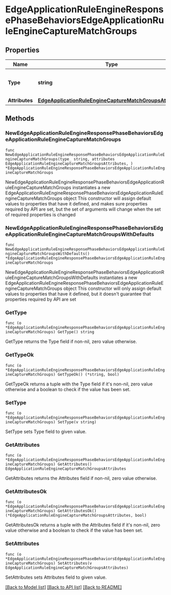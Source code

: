 # EdgeApplicationRuleEngineResponsePhaseBehaviorsEdgeApplicationRuleEngineCaptureMatchGroups

## Properties

Name | Type | Description | Notes
------------ | ------------- | ------------- | -------------
**Type** | **string** | * &#x60;capture_match_groups&#x60; - capture_match_groups | 
**Attributes** | [**EdgeApplicationRuleEngineCaptureMatchGroupsAttributes**](EdgeApplicationRuleEngineCaptureMatchGroupsAttributes.md) |  | 

## Methods

### NewEdgeApplicationRuleEngineResponsePhaseBehaviorsEdgeApplicationRuleEngineCaptureMatchGroups

`func NewEdgeApplicationRuleEngineResponsePhaseBehaviorsEdgeApplicationRuleEngineCaptureMatchGroups(type_ string, attributes EdgeApplicationRuleEngineCaptureMatchGroupsAttributes, ) *EdgeApplicationRuleEngineResponsePhaseBehaviorsEdgeApplicationRuleEngineCaptureMatchGroups`

NewEdgeApplicationRuleEngineResponsePhaseBehaviorsEdgeApplicationRuleEngineCaptureMatchGroups instantiates a new EdgeApplicationRuleEngineResponsePhaseBehaviorsEdgeApplicationRuleEngineCaptureMatchGroups object
This constructor will assign default values to properties that have it defined,
and makes sure properties required by API are set, but the set of arguments
will change when the set of required properties is changed

### NewEdgeApplicationRuleEngineResponsePhaseBehaviorsEdgeApplicationRuleEngineCaptureMatchGroupsWithDefaults

`func NewEdgeApplicationRuleEngineResponsePhaseBehaviorsEdgeApplicationRuleEngineCaptureMatchGroupsWithDefaults() *EdgeApplicationRuleEngineResponsePhaseBehaviorsEdgeApplicationRuleEngineCaptureMatchGroups`

NewEdgeApplicationRuleEngineResponsePhaseBehaviorsEdgeApplicationRuleEngineCaptureMatchGroupsWithDefaults instantiates a new EdgeApplicationRuleEngineResponsePhaseBehaviorsEdgeApplicationRuleEngineCaptureMatchGroups object
This constructor will only assign default values to properties that have it defined,
but it doesn't guarantee that properties required by API are set

### GetType

`func (o *EdgeApplicationRuleEngineResponsePhaseBehaviorsEdgeApplicationRuleEngineCaptureMatchGroups) GetType() string`

GetType returns the Type field if non-nil, zero value otherwise.

### GetTypeOk

`func (o *EdgeApplicationRuleEngineResponsePhaseBehaviorsEdgeApplicationRuleEngineCaptureMatchGroups) GetTypeOk() (*string, bool)`

GetTypeOk returns a tuple with the Type field if it's non-nil, zero value otherwise
and a boolean to check if the value has been set.

### SetType

`func (o *EdgeApplicationRuleEngineResponsePhaseBehaviorsEdgeApplicationRuleEngineCaptureMatchGroups) SetType(v string)`

SetType sets Type field to given value.


### GetAttributes

`func (o *EdgeApplicationRuleEngineResponsePhaseBehaviorsEdgeApplicationRuleEngineCaptureMatchGroups) GetAttributes() EdgeApplicationRuleEngineCaptureMatchGroupsAttributes`

GetAttributes returns the Attributes field if non-nil, zero value otherwise.

### GetAttributesOk

`func (o *EdgeApplicationRuleEngineResponsePhaseBehaviorsEdgeApplicationRuleEngineCaptureMatchGroups) GetAttributesOk() (*EdgeApplicationRuleEngineCaptureMatchGroupsAttributes, bool)`

GetAttributesOk returns a tuple with the Attributes field if it's non-nil, zero value otherwise
and a boolean to check if the value has been set.

### SetAttributes

`func (o *EdgeApplicationRuleEngineResponsePhaseBehaviorsEdgeApplicationRuleEngineCaptureMatchGroups) SetAttributes(v EdgeApplicationRuleEngineCaptureMatchGroupsAttributes)`

SetAttributes sets Attributes field to given value.



[[Back to Model list]](../README.md#documentation-for-models) [[Back to API list]](../README.md#documentation-for-api-endpoints) [[Back to README]](../README.md)


